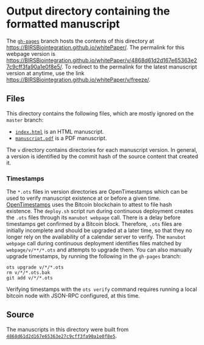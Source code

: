 # Output directory containing the formatted manuscript

The [`gh-pages`](https://github.com/BIRSBiointegration/whitePaper/tree/gh-pages) branch hosts the contents of this directory at <https://BIRSBiointegration.github.io/whitePaper/>.
The permalink for this webpage version is <https://BIRSBiointegration.github.io/whitePaper/v/4868d61d2d167e65363e27c9cff3fa90a1e0f8e5/>.
To redirect to the permalink for the latest manuscript version at anytime, use the link <https://BIRSBiointegration.github.io/whitePaper/v/freeze/>.

## Files

This directory contains the following files, which are mostly ignored on the `master` branch:

+ [`index.html`](index.html) is an HTML manuscript.
+ [`manuscript.pdf`](manuscript.pdf) is a PDF manuscript.

The `v` directory contains directories for each manuscript version.
In general, a version is identified by the commit hash of the source content that created it.

### Timestamps

The `*.ots` files in version directories are OpenTimestamps which can be used to verify manuscript existence at or before a given time.
[OpenTimestamps](https://opentimestamps.org/) uses the Bitcoin blockchain to attest to file hash existence.
The `deploy.sh` script run during continuous deployment creates the `.ots` files through its `manubot webpage` call.
There is a delay before timestamps get confirmed by a Bitcoin block.
Therefore, `.ots` files are initially incomplete and should be upgraded at a later time, so that they no longer rely on the availability of a calendar server to verify.
The `manubot webpage` call during continuous deployment identifies files matched by `webpage/v/**/*.ots` and attempts to upgrade them.
You can also manually upgrade timestamps, by running the following in the `gh-pages` branch:

```shell
ots upgrade v/*/*.ots
rm v/*/*.ots.bak
git add v/*/*.ots
```

Verifying timestamps with the `ots verify` command requires running a local bitcoin node with JSON-RPC configured, at this time.

## Source

The manuscripts in this directory were built from
[`4868d61d2d167e65363e27c9cff3fa90a1e0f8e5`](https://github.com/BIRSBiointegration/whitePaper/commit/4868d61d2d167e65363e27c9cff3fa90a1e0f8e5).
